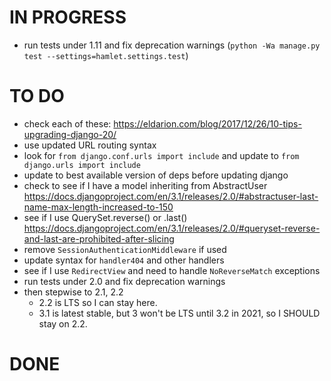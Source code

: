 # IN PROGRESS
- run tests under 1.11 and fix deprecation warnings (`python -Wa manage.py test --settings=hamlet.settings.test`)

# TO DO
- check each of these: https://eldarion.com/blog/2017/12/26/10-tips-upgrading-django-20/
- use updated URL routing syntax
- look for `from django.conf.urls import include` and update to `from django.urls import include`
- update to best available version of deps before updating django
- check to see if I have a model inheriting from AbstractUser https://docs.djangoproject.com/en/3.1/releases/2.0/#abstractuser-last-name-max-length-increased-to-150
- see if I use QuerySet.reverse() or .last() https://docs.djangoproject.com/en/3.1/releases/2.0/#queryset-reverse-and-last-are-prohibited-after-slicing
- remove `SessionAuthenticationMiddleware` if used
- update syntax for `handler404` and other handlers
- see if I use `RedirectView` and need to handle `NoReverseMatch` exceptions
- run tests under 2.0 and fix deprecation warnings
- then stepwise to 2.1, 2.2
    + 2.2 is LTS so I can stay here.
    + 3.1 is latest stable, but 3 won't be LTS until 3.2 in 2021, so I SHOULD stay on 2.2.

# DONE
